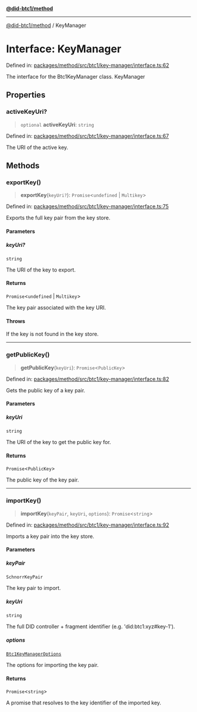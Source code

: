 [**@did-btc1/method**](../README.md)

***

[@did-btc1/method](../globals.md) / KeyManager

# Interface: KeyManager

Defined in: [packages/method/src/btc1/key-manager/interface.ts:62](https://github.com/dcdpr/did-btc1-js/blob/4ab6f9915d95beed9bc633644c9db1539395f512/packages/method/src/btc1/key-manager/interface.ts#L62)

The interface for the Btc1KeyManager class.
 KeyManager

## Properties

### activeKeyUri?

> `optional` **activeKeyUri**: `string`

Defined in: [packages/method/src/btc1/key-manager/interface.ts:67](https://github.com/dcdpr/did-btc1-js/blob/4ab6f9915d95beed9bc633644c9db1539395f512/packages/method/src/btc1/key-manager/interface.ts#L67)

The URI of the active key.

## Methods

### exportKey()

> **exportKey**(`keyUri?`): `Promise`\<`undefined` \| `Multikey`\>

Defined in: [packages/method/src/btc1/key-manager/interface.ts:75](https://github.com/dcdpr/did-btc1-js/blob/4ab6f9915d95beed9bc633644c9db1539395f512/packages/method/src/btc1/key-manager/interface.ts#L75)

Exports the full key pair from the key store.

#### Parameters

##### keyUri?

`string`

The URI of the key to export.

#### Returns

`Promise`\<`undefined` \| `Multikey`\>

The key pair associated with the key URI.

#### Throws

If the key is not found in the key store.

***

### getPublicKey()

> **getPublicKey**(`keyUri`): `Promise`\<`PublicKey`\>

Defined in: [packages/method/src/btc1/key-manager/interface.ts:82](https://github.com/dcdpr/did-btc1-js/blob/4ab6f9915d95beed9bc633644c9db1539395f512/packages/method/src/btc1/key-manager/interface.ts#L82)

Gets the public key of a key pair.

#### Parameters

##### keyUri

`string`

The URI of the key to get the public key for.

#### Returns

`Promise`\<`PublicKey`\>

The public key of the key pair.

***

### importKey()

> **importKey**(`keyPair`, `keyUri`, `options`): `Promise`\<`string`\>

Defined in: [packages/method/src/btc1/key-manager/interface.ts:92](https://github.com/dcdpr/did-btc1-js/blob/4ab6f9915d95beed9bc633644c9db1539395f512/packages/method/src/btc1/key-manager/interface.ts#L92)

Imports a key pair into the key store.

#### Parameters

##### keyPair

`SchnorrKeyPair`

The key pair to import.

##### keyUri

`string`

The full DID controller + fragment identifier (e.g. 'did:btc1:xyz#key-1').

##### options

[`Btc1KeyManagerOptions`](../type-aliases/Btc1KeyManagerOptions.md)

The options for importing the key pair.

#### Returns

`Promise`\<`string`\>

A promise that resolves to the key identifier of the imported key.
